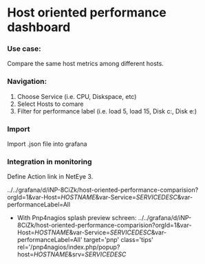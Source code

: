 # Host oriented performance dashboard

### Use case:
Compare the same host metrics among different hosts.

### Navigation:
1. Choose Service (i.e. CPU, Diskspace, etc)
2. Select Hosts to comare
3. Filter for performance label (i.e. load 5, load 15, Disk c:, Disk e:)

### Import 

Import .json file into grafana

### Integration in monitoring

Define Action link in NetEye 3.

../../grafana/d/iNP-8CiZk/host-oriented-performance-comparision?orgId=1&var-Host=$HOSTNAME$&var-Service=$SERVICEDESC$&var-performanceLabel=All

- With Pnp4nagios splash preview schreen:
../../grafana/d/iNP-8CiZk/host-oriented-performance-comparision?orgId=1&var-Host=$HOSTNAME$&var-Service=$SERVICEDESC$&var-performanceLabel=All' target='pnp' class='tips' rel='/pnp4nagios/index.php/popup?host=$HOSTNAME$&srv=$SERVICEDESC$

